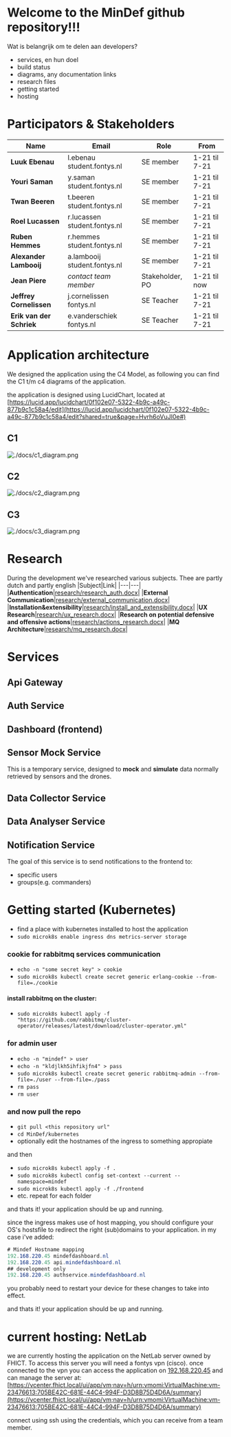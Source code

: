 # Welcome to the MinDef github repository!!!

Wat is belangrijk om te delen aan developers?
- services, en hun doel
- build status
- diagrams, any documentation links
- research files
- getting started
- hosting

# Participators & Stakeholders
|Name|Email|Role|From|
|---|---|---|---|
|**Luuk Ebenau**|l.ebenau student.fontys.nl|SE member|1-21 til 7-21|
|**Youri Saman**|y.saman student.fontys.nl|SE member|1-21 til 7-21|
|**Twan Beeren**|t.beeren student.fontys.nl|SE member|1-21 til 7-21|
|**Roel Lucassen**|r.lucassen student.fontys.nl|SE member|1-21 til 7-21|
|**Ruben Hemmes**|r.hemmes student.fontys.nl|SE member|1-21 til 7-21|
|**Alexander Lambooij**|a.lambooij student.fontys.nl|SE member|1-21 til 7-21|
|**Jean Piere**|*contact team member*|Stakeholder, PO|1-21 til now|
|**Jeffrey Cornelissen**|j.cornelissen fontys.nl|SE Teacher|1-21 til 7-21|
|**Erik van der Schriek**|e.vanderschiek fontys.nl|SE Teacher|1-21 til 7-21|

# Application architecture
We designed the application using the C4 Model, as following you can find the C1 t/m c4 diagrams of the application.

the application is designed using LucidChart, located at [https://lucid.app/lucidchart/0f102e07-5322-4b9c-a49c-877b9c1c58a4/edit](https://lucid.app/lucidchart/0f102e07-5322-4b9c-a49c-877b9c1c58a4/edit?shared=true&page=Hvrh6oVuJI0e#)
## C1
![./docs/c1_diagram.png](./docs/c1_diagram.png)
## C2
![./docs/c2_diagram.png](./docs/c2_diagram.png)
## C3
![./docs/c3_diagram.png](./docs/c3_diagram.png)

# Research
During the development we've researched various subjects. Thee are partly dutch and partly english
|Subject|Link|
|---|---|
|**Authentication**|[research/research_auth.docx](./docs/research/research_auth.docx)|
|**External Communication**|[research/external_communication.docx](./docs/research/external_communication.docx)|
|**Installation&extensibility**|[research/install_and_extensibility.docx](./docs/research/instal_and_extensibility.docx)|
|**UX Research**|[research/ux_research.docx](./docs/research/ux_research.docx)|
|**Research on potential defensive and offensive actions**|[research/actions_research.docx](./docs/research/actions_research.docx)|
|**MQ Architecture**|[research/mq_research.docx](./docs/research/mq_research.docx)|
# Services
## Api Gateway

## Auth Service

## Dashboard (frontend)

## Sensor Mock Service
This is a temporary service, designed to **mock** and **simulate** data normally retrieved by sensors and the drones. 
## Data Collector Service
## Data Analyser Service

## Notification Service
The goal of this service is to send notifications to the frontend to:
-  specific users
-  groups(e.g. commanders)



# Getting started (Kubernetes)

- find a place with kubernetes installed to host the application
- ```sudo microk8s enable ingress dns metrics-server storage```

### cookie for rabbitmq services communication
- ```echo -n "some secret key" > cookie```
- ```sudo microk8s kubectl create secret generic erlang-cookie --from-file=./cookie```
#### install rabbitmq on the cluster:
- ```sudo microk8s kubectl apply -f "https://github.com/rabbitmq/cluster-operator/releases/latest/download/cluster-operator.yml"```
### for admin user
- ```echo -n "mindef" > user```
- ```echo -n "kldjlkh5ihfikjfn4" > pass```
- ```sudo microk8s kubectl create secret generic rabbitmq-admin --from-file=./user --from-file=./pass```
- ```rm pass```
- ```rm user```

### and now pull the repo
- ```git pull <this repository url"```
- ```cd MinDef/kubernetes```
- optionally edit the hostnames of the ingress to something appropiate 

and then
- ```sudo microk8s kubectl apply -f .```
- ```sudo microk8s kubectl config set-context --current --namespace=mindef```
- ```sudo microk8s kubectl apply -f ./frontend```
- etc. repeat for each folder

and thats it! your application should be up and running.

since the ingress makes use of host mapping, you should configure your OS's hostsfile to redirect the right (sub)domains to your application. 
in my case i've added:
```cs
# Mindef Hostname mapping
192.168.220.45 mindefdashboard.nl
192.168.220.45 api.mindefdashboard.nl
## development only
192.168.220.45 authservice.mindefdashboard.nl
```
you probably need to restart your device for these changes to take into effect.

and thats it! your application should be up and running.


# current hosting: NetLab
we are currently hosting the application on the NetLab server owned by FHICT. To access this server you will need a fontys vpn (cisco).
once connected to the vpn you can access the application on [192.168.220.45](192.168.220.45)
and can manage the server at: [https://vcenter.fhict.local/ui/app/vm;nav=h/urn:vmomi:VirtualMachine:vm-23476613:705BE42C-681E-44C4-994F-D3D8B75D4D6A/summary](https://vcenter.fhict.local/ui/app/vm;nav=h/urn:vmomi:VirtualMachine:vm-23476613:705BE42C-681E-44C4-994F-D3D8B75D4D6A/summary)

connect using ssh using the credentials, which you can receive from a team member.